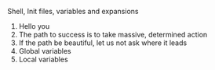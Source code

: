 Shell, Init files, variables and expansions

1. Hello you
2. The path to success is to take massive, determined action
3. If the path be beautiful, let us not ask where it leads
4. Global variables
5. Local variables
